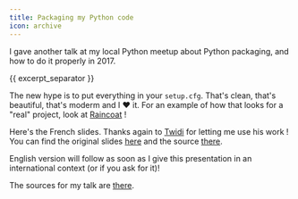 ```yaml
---
title: Packaging my Python code
icon: archive
---
```


I gave another talk at my local Python meetup about Python packaging, and how to do it properly in 2017.

{{ excerpt_separator }}

The new hype is to put everything in your `setup.cfg`. That's clean, that's beautiful, that's moderm and I :heart: it. For an example of how that looks for a "real" project, look at [Raincoat](https://github.com/novafloss/raincoat) !

Here's the French slides. Thanks again to [Twidi](https://twidi.com) for letting me use his work ! You can find the original slides [here](http://twidi.github.io/django-packaging-talk/) and the source [there](https://github.com/twidi/django-packaging-talk).

<script async class="speakerdeck-embed" data-id="7a6f86188e8446ae86fd41c7d59aff84" data-ratio="1.33333333333333" src="//speakerdeck.com/assets/embed.js"></script>

English version will follow as soon as I give this presentation in an international context (or if you ask for it)!

The sources for my talk are [there](https://github.com/ewjoachim/django-packaging-talk).
